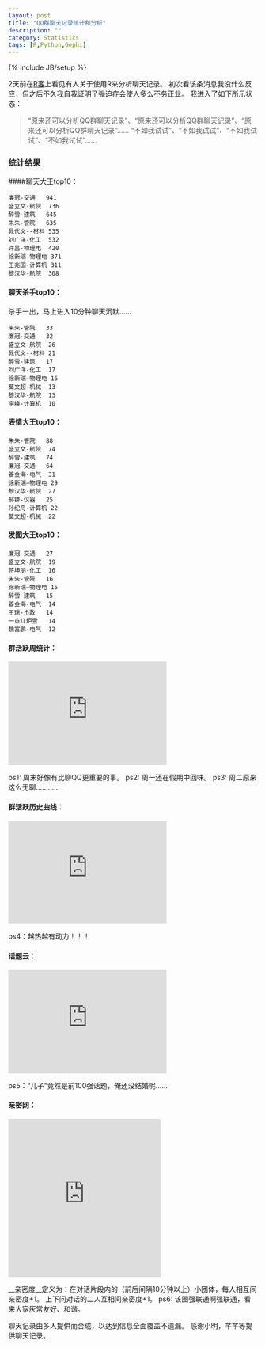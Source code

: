 ```yaml
---
layout: post
title: "QQ群聊天记录统计和分析"
description: ""
category: Statistics
tags: [R,Python,Gephi]
---
```

{% include JB/setup %}

2天前在[R客](http://shaw.blogcn.com/articles/qqgroup.html)上看见有人关于使用R来分析聊天记录。
初次看该条消息我没什么反应，但之后不久我自我证明了强迫症会使人多么不务正业。
我进入了如下所示状态：

>“原来还可以分析QQ群聊天记录”、“原来还可以分析QQ群聊天记录”、“原来还可以分析QQ群聊天记录”……
>“不如我试试”、“不如我试试”、“不如我试试”、“不如我试试”……


### 统计结果
####聊天大王top10：

	廉冠-交通	941
	盛立文-航院	736
	醉雪-建筑	645
	朱朱-管院	635
	晁代义--材料	535
	刘广洋-化工	532
	许昌-物理电	420
	徐新瑞—物理电	371
	王兆国-计算机	311
	黎汉华-航院	308
	
#### 聊天杀手top10：
杀手一出，马上进入10分钟聊天沉默……

	朱朱-管院	33
	廉冠-交通	32
	盛立文-航院	26
	晁代义--材料	21
	醉雪-建筑	17
	刘广洋-化工	17
	徐新瑞—物理电	16
	莫文超-机械	13
	黎汉华-航院	13
	李峰-计算机	10

#### 表情大王top10：

	朱朱-管院	88
	盛立文-航院	74
	醉雪-建筑	74
	廉冠-交通	64
	姜金海-电气	31
	徐新瑞—物理电	29
	黎汉华-航院	27
	郝铎-仪器	25
	孙纪舟-计算机	22
	莫文超-机械	22

#### 发图大王top10：

	廉冠-交通	27
	盛立文-航院	19
	蒋坤朋-化工	16
	朱朱-管院	16
	徐新瑞—物理电	15
	醉雪-建筑	15
	姜金海-电气	14
	王瑶-市政	14
	一点红炉雪	14
	魏富鹏-电气	12
	
#### 群活跃周统计：

<iframe src="https://skydrive.live.com/embed?cid=1F329DBD33DDBE26&resid=1F329DBD33DDBE26%21656&authkey=APJBsO1XYk41EGA" width="320" height="209" frameborder="0" scrolling="no"></iframe>

ps1: 周末好像有比聊QQ更重要的事。
ps2: 周一还在假期中回味。
ps3: 周二原来这么无聊…………



#### 群活跃历史曲线：

<iframe src="https://skydrive.live.com/embed?cid=1F329DBD33DDBE26&resid=1F329DBD33DDBE26%21657&authkey=AMEAA_Q9Rs_esYo" width="320" height="209" frameborder="0" scrolling="no"></iframe>

ps4：越热越有动力！！！

#### 话题云：

<iframe src="https://skydrive.live.com/embed?cid=1F329DBD33DDBE26&resid=1F329DBD33DDBE26%21658&authkey=AHwMwcF9uwxG14U" width="320" height="209" frameborder="0" scrolling="no"></iframe>

ps5：“儿子”竟然是前100强话题，俺还没结婚呢……

#### 亲密网：

<iframe src="https://skydrive.live.com/embed?cid=1F329DBD33DDBE26&resid=1F329DBD33DDBE26%21659&authkey=AH1Xqp1JOrYcxHI" width="308" height="319" frameborder="0" scrolling="no"></iframe>

__亲密度__定义为：在对话片段内的（前后间隔10分钟以上）小团体，每人相互间亲密度+1。
上下问对话的二人互相间亲密度+1。
ps6: 该图强联通啊强联通，看来大家灰常友好、和谐。


聊天记录由多人提供而合成，以达到信息全面覆盖不遗漏。
感谢小明，芊芊等提供聊天记录。

